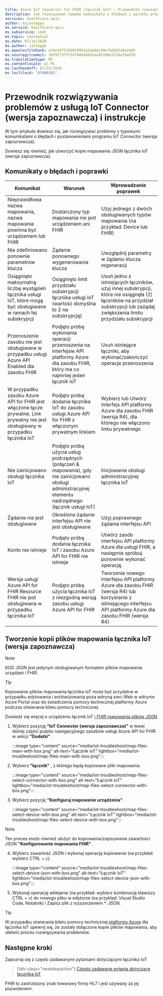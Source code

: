 ```yaml
---
title: Azure IoT Connector for FHIR (łącznik IoT) — Przewodnik rozwiązywania problemów i instrukcje
description: Jak rozwiązywać typowe komunikaty o błędach i warunki programu IoT Connector oraz kopiować pliki mapowania
services: healthcare-apis
author: msjasteppe
ms.service: healthcare-apis
ms.subservice: iomt
ms.topic: conceptual
ms.date: 07/16/2020
ms.author: jasteppe
ms.openlocfilehash: e74e3475256858955a5ab0dc99e7b858548e2485
ms.sourcegitcommit: 3d79f737ff34708b48dd2ae45100e2516af9ed78
ms.translationtype: MT
ms.contentlocale: pl-PL
ms.lasthandoff: 07/23/2020
ms.locfileid: "87099392"
---
```

# <a name="iot-connector-preview-troubleshooting-guide-and-how-to"></a>Przewodnik rozwiązywania problemów z usługą IoT Connector (wersja zapoznawcza) i instrukcje

W tym artykule dowiesz się, jak rozwiązywać problemy z typowymi komunikatami o błędach i postanowieniami programu IoT Connector (wersja zapoznawcza).

Dowiesz się również, jak utworzyć kopie mapowania JSON łącznika IoT (wersja zapoznawcza).

## <a name="error-messages-and-fixes"></a>Komunikaty o błędach i poprawki

|Komunikat   |Warunek  |Wprowadzanie poprawek         |
|----------|-----------|------------|
|Nieprawidłowa nazwa mapowania, nazwa mapowania powinna być urządzeniem lub FHIR|Dostarczony typ mapowania nie jest urządzeniem ani FHIR|Użyj jednego z dwóch obsługiwanych typów mapowania (na przykład: Device lub FHIR)|
|Nie zdefiniowano ponownie parametrów klucza|Żądanie ponownego wygenerowania klucza|Uwzględnij parametry w żądaniu klucza regeneracji|
|Osiągnięto maksymalną liczbę wystąpień łącznika usługi IoT, które mogą być obsługiwane w ramach tej subskrypcji|Osiągnięto limit przydziału subskrypcji łącznika usługi IoT (wartość domyślna to 2 na subskrypcję)|Usuń jedno z istniejących łączników, użyj innej subskrypcji, która nie osiągnęła (2) łączników na przydział subskrypcji lub zażądaj zwiększenia limitu przydziału subskrypcji|
|Przenoszenie zasobu nie jest obsługiwane w przypadku usługi Azure API Enabled dla zasobu FHIR|Podjęto próbę wykonania operacji przenoszenia na interfejsie API platformy Azure dla zasobu FHIR, który ma co najmniej jeden łącznik IoT|Usuń istniejące łączniki, aby wykonać/zakończyć operacje przenoszenia|
|W przypadku zasobu Azure API for FHIR jest włączone łącze prywatne.  Link prywatny nie jest obsługiwany w przypadku łącznika IoT|Podjęto próbę dodania łącznika IoT do zasobu usługi Azure API for FHIR z włączonym prywatnym linkiem|Wybierz lub Utwórz interfejs API platformy Azure dla zasobu FHIR (wersja R4), dla którego nie włączono linku prywatnego|
|Nie zainicjowano obsługi łącznika IoT|Podjęto próbę użycia usług podrzędnych (połączeń & mapowania), gdy nie zainicjowano obsługi administracyjnej elementu nadrzędnego (łącznik usługi IoT)|Inicjowanie obsługi administracyjnej łącznika IoT|
|Żądanie nie jest obsługiwane|Określone żądanie interfejsu API nie jest obsługiwane|Użyj poprawnego żądania interfejsu API|
|Konto nie istnieje|Podjęto próbę dodania łącznika IoT i zasobu Azure API for FHIR nie istnieje|Utwórz zasób interfejsu API platformy Azure dla usługi FHIR, a następnie spróbuj ponownie wykonać operację.|
|Wersja usługi Azure API for FHIR Resource FHIR nie jest obsługiwana w przypadku łącznika IoT|Podjęto próbę użycia łącznika IoT z niezgodną wersją zasobu usługi Azure API for FHIR|Tworzenie nowego interfejsu API platformy Azure dla zasobu FHIR (wersja R4) lub korzystanie z istniejącego interfejsu API platformy Azure dla zasobu FHIR (wersja R4)

## <a name="creating-copies-of-the-iot-connector-preview-mapping-files"></a>Tworzenie kopii plików mapowania łącznika IoT (wersja zapoznawcza)
> [!NOTE]
> KOD JSON jest jedynym obsługiwanym formatem plików mapowania urządzeń i FHIR.

> [!TIP]
> Kopiowanie plików mapowania łącznika IoT może być przydatne w przypadku edytowania i archiwizowania poza witryną sieci Web w witrynie Azure Portal oraz do świadczenia pomocy technicznej platformy Azure podczas otwierania biletu pomocy technicznej.
> 
> Dowiedz się więcej o urządzeniu łącznik IoT [i FHIR mapowania plików JSON](https://docs.microsoft.com/azure/healthcare-apis/iot-mapping-templates)

1. Wybierz pozycję **"IoT Connector (wersja zapoznawcza)"** w lewej dolnej części pulpitu nawigacyjnego zasobów usługi Azure API for FHIR w sekcji **"Dodatki"** .

   :::image type="content" source="media/iot-troubleshoot/map-files-main-with-box.png" alt-text="Łącznik IoT" lightbox="media/iot-troubleshoot/map-files-main-with-box.png":::

2. Wybierz **"łącznik"** , z którego będą kopiowane pliki mapowania.

   :::image type="content" source="media/iot-troubleshoot/map-files-select-connector-with-box.png" alt-text="Łącznik IoT" lightbox="media/iot-troubleshoot/map-files-select-connector-with-box.png":::

3. Wybierz pozycję **"Konfiguruj mapowanie urządzenia"**.

   :::image type="content" source="media/iot-troubleshoot/map-files-select-device-with-box.png" alt-text="Łącznik IoT" lightbox="media/iot-troubleshoot/map-files-select-device-with-box.png":::

> [!NOTE]
> Ten proces może również służyć do kopiowania/zapisywania zawartości JSON **"Konfigurowanie mapowania FHIR"** .

4. Wybierz zawartość JSON i wykonaj operację kopiowania (na przykład: wybierz CTRL + c). 

   :::image type="content" source="media/iot-troubleshoot/map-files-select-device-json-with-box.png" alt-text="Łącznik IoT" lightbox="media/iot-troubleshoot/map-files-select-device-json-with-box.png":::

5. Wykonaj operację wklejania (na przykład: wybierz kombinację klawiszy CTRL + v) do nowego pliku w edytorze (na przykład: Visual Studio Code, Notatnik) i Zapisz plik z rozszerzeniem *. JSON.

> [!TIP]
> W przypadku otwierania biletu pomocy technicznej [platformy Azure](https://azure.microsoft.com/support/create-ticket/) dla łącznika IoT upewnij się, że zostały dołączone kopie plików mapowania, aby ułatwić proces rozwiązywania problemów.

## <a name="next-steps"></a>Następne kroki

Zapoznaj się z często zadawanymi pytaniami dotyczącymi łącznika IoT

>[!div class="nextstepaction"]
>[Często zadawane pytania dotyczące łącznika IoT](fhir-faq.md#iot-connector-preview)


FHIR to zastrzeżony znak towarowy firmy HL7 i jest używany za jej pozwoleniem.